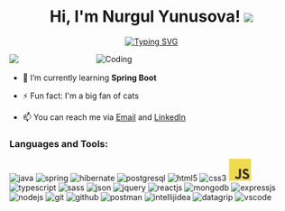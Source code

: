 <h1 align="center">
  Hi, I'm Nurgul Yunusova! <img src="https://media.giphy.com/media/mGcNjsfWAjY5AEZNw6/giphy.gif" width="60">
</h1>
<p align="center">
  <a href="https://git.io/typing-svg">
    <img src="https://readme-typing-svg.demolab.com?font=Poppins&weight=500&size=25&pause=1000&color=064581&center=true&vCenter=true&width=435&lines=Java+Back-end+Developer" alt="Typing SVG" />
  </a>
</p>

<img align="right" alt="Coding" width="350" src="https://theprintedcat.com/wp-content/uploads/2021/08/keyboard-cat-transp2.gif">

![](https://komarev.com/ghpvc/?username=NurgulYunusova)

- 🌱 I’m currently learning **Spring Boot**

- ⚡ Fun fact: I'm a big fan of cats

- 📫 You can reach me via [Email](mailto:nurgulyunusovaa@gmail.com) and [LinkedIn](https://linkedin.com/in/nyunusova)

<h3 align="left">Languages and Tools:</h3>

<p align="left">
    <img src="https://www.vectorlogo.zone/logos/java/java-icon.svg" alt="java" title="Java" width="40" height="40"/>
    <img src="https://www.vectorlogo.zone/logos/springio/springio-icon.svg" alt="spring" title="Spring" width="40" height="40"/>
    <img src="https://www.vectorlogo.zone/logos/hibernate/hibernate-icon.svg" alt="hibernate" title="Hibernate" width="40" height="40"/>
    <img src="https://www.vectorlogo.zone/logos/postgresql/postgresql-icon.svg" alt="postgresql" title="PostgreSQL" width="40" height="40"/>
    <img src="https://www.vectorlogo.zone/logos/w3_html5/w3_html5-icon.svg" alt="html5" title="HTML" width="40" height="40"/>
    <img src="https://www.vectorlogo.zone/logos/w3_css/w3_css-icon.svg" alt="css3" title="CSS" width="40" height="40"/>
    <img src="https://raw.githubusercontent.com/devicons/devicon/master/icons/javascript/javascript-original.svg" alt="javascript" title="JavaScript" width="40" height="40"/>
    <img src="https://www.vectorlogo.zone/logos/typescriptlang/typescriptlang-icon.svg" alt="typescript" title="TypeScript" width="40" height="40"/>
    <img src="https://www.vectorlogo.zone/logos/sass-lang/sass-lang-icon.svg" alt="sass" title="SASS" width="40" height="40"/>
    <img src="https://www.vectorlogo.zone/logos/json/json-icon.svg" alt="json" title="JSON" width="40" height="40"/>
    <img src="https://www.vectorlogo.zone/logos/jquery/jquery-icon.svg" alt="jquery" title="jQuery" width="40" height="40"/>
    <img src="https://www.vectorlogo.zone/logos/reactjs/reactjs-icon.svg" alt="reactjs" title="ReactJS" width="40" height="40"/>
    <img src="https://www.vectorlogo.zone/logos/mongodb/mongodb-icon.svg" alt="mongodb" title="MongoDB" width="40" height="40"/>
    <img src="https://www.vectorlogo.zone/logos/expressjs/expressjs-icon.svg" alt="expressjs" title="Express.js" width="40" height="40"/>
    <img src="https://www.vectorlogo.zone/logos/nodejs/nodejs-icon.svg" alt="nodejs" title="Node.js" width="40" height="40"/>
    <img src="https://www.vectorlogo.zone/logos/git-scm/git-scm-icon.svg" alt="git" title="Git" width="40" height="40"/>
    <img src="https://www.vectorlogo.zone/logos/github/github-tile.svg" alt="github" title="Github" width="40" height="40"/>
    <img src="https://www.svgrepo.com/show/354202/postman-icon.svg" alt="postman" title="Postman" width="40" height="40"/>
    <img src="https://www.cdnlogo.com/logos/i/41/intellij-idea.svg" alt="intellijidea" title="IntelliJ IDEA" width="40" height="40"/>
    <img src="https://cdn.worldvectorlogo.com/logos/datagrip-icon.svg" alt="datagrip" title="DataGrip" width="40" height="40"/>
    <img src="https://www.vectorlogo.zone/logos/visualstudio_code/visualstudio_code-icon.svg" alt="vscode" title="VS Code" width="40" height="40"/>
</p>
